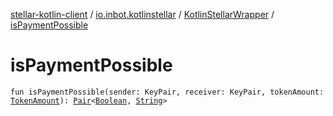 [stellar-kotlin-client](../../index.md) / [io.inbot.kotlinstellar](../index.md) / [KotlinStellarWrapper](index.md) / [isPaymentPossible](./is-payment-possible.md)

# isPaymentPossible

`fun isPaymentPossible(sender: KeyPair, receiver: KeyPair, tokenAmount: `[`TokenAmount`](../-token-amount/index.md)`): `[`Pair`](https://kotlinlang.org/api/latest/jvm/stdlib/kotlin/-pair/index.html)`<`[`Boolean`](https://kotlinlang.org/api/latest/jvm/stdlib/kotlin/-boolean/index.html)`, `[`String`](https://kotlinlang.org/api/latest/jvm/stdlib/kotlin/-string/index.html)`>`